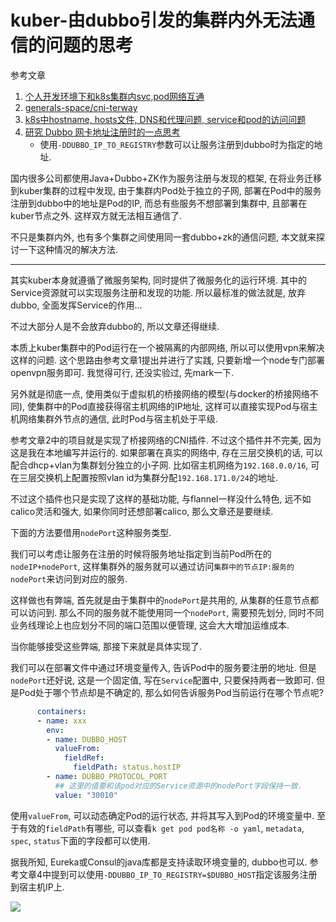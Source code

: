 # kuber-由dubbo引发的集群内外无法通信的问题的思考

参考文章

1. [个人开发环境下和k8s集群内svc,pod网络互通](https://blog.csdn.net/sltin/article/details/100044930)
2. [generals-space/cni-terway](https://github.com/generals-space/cni-terway)
3. [k8s中hostname, hosts文件, DNS和代理问题, service和pod的访问问题](https://blog.csdn.net/luanpeng825485697/article/details/84108166)
4. [研究 Dubbo 网卡地址注册时的一点思考](https://dubbo.apache.org/zh-cn/blog/dubbo-network-interfaces.html)
    - 使用`-DDUBBO_IP_TO_REGISTRY`参数可以让服务注册到dubbo时为指定的地址.

国内很多公司都使用Java+Dubbo+ZK作为服务注册与发现的框架, 在将业务迁移到kuber集群的过程中发现, 由于集群内Pod处于独立的子网, 部署在Pod中的服务注册到dubbo中的地址是Pod的IP, 而总有些服务不想部署到集群中, 且部署在kuber节点之外. 这样双方就无法相互通信了.

不只是集群内外, 也有多个集群之间使用同一套dubbo+zk的通信问题, 本文就来探讨一下这种情况的解决方法.

------

其实kuber本身就遵循了微服务架构, 同时提供了微服务化的运行环境. 其中的Service资源就可以实现服务注册和发现的功能. 所以最标准的做法就是, 放弃dubbo, 全面发挥Service的作用...

不过大部分人是不会放弃dubbo的, 所以文章还得继续.

本质上kuber集群中的Pod运行在一个被隔离的内部网络, 所以可以使用vpn来解决这样的问题. 这个思路由参考文章1提出并进行了实践, 只要新增一个node专门部署openvpn服务即可. 我觉得可行, 还没实验过, 先mark一下. <???>

另外就是彻底一点, 使用类似于虚拟机的桥接网络的模型(与docker的桥接网络不同), 使集群中的Pod直接获得宿主机网络的IP地址, 这样可以直接实现Pod与宿主机网络集群外节点的通信, 此时Pod与宿主机处于平级. 

参考文章2中的项目就是实现了桥接网络的CNI插件. 不过这个插件并不完美, 因为这是我在本地编写并运行的. 如果部署在真实的网络中, 存在三层交换机的话, 可以配合dhcp+vlan为集群划分独立的小子网. 比如宿主机网络为`192.168.0.0/16`, 可在三层交换机上配置按照vlan id为集群分配`192.168.171.0/24`的地址.

不过这个插件也只是实现了这样的基础功能, 与flannel一样没什么特色, 远不如calico灵活和强大, 如果你同时还想部署calico, 那么文章还是要继续.

下面的方法要借用`nodePort`这种服务类型.

我们可以考虑让服务在注册的时候将服务地址指定到当前Pod所在的`nodeIP+nodePort`, 这样集群外的服务就可以通过访问`集群中的节点IP:服务的nodePort`来访问到对应的服务.

这样做也有弊端, 首先就是由于集群中的`nodePort`是共用的, 从集群的任意节点都可以访问到. 那么不同的服务就不能使用同一个`nodePort`, 需要预先划分, 同时不同业务线理论上也应划分不同的端口范围以便管理, 这会大大增加运维成本.

当你能够接受这些弊端, 那接下来就是具体实现了.

我们可以在部署文件中通过环境变量传入, 告诉Pod中的服务要注册的地址. 但是`nodePort`还好说, 这是一个固定值, 写在`Service`配置中, 只要保持两者一致即可. 但是Pod处于哪个节点却是不确定的, 那么如何告诉服务Pod当前运行在哪个节点呢?

```yaml
      containers:
      - name: xxx
        env:
        - name: DUBBO_HOST
          valueFrom:
            fieldRef:
              fieldPath: status.hostIP
        - name: DUBBO_PROTOCOL_PORT
          ## 这里的值要和该pod对应的Service资源中的nodePort字段保持一致.
          value: "30010"
```

使用`valueFrom`, 可以动态确定Pod的运行状态, 并将其写入到Pod的环境变量中. 至于有效的`fieldPath`有哪些, 可以查看`k get pod pod名称 -o yaml`, `metadata`, `spec`, `status`下面的字段都可以使用. 

据我所知, Eureka或Consul的java库都是支持读取环境变量的, dubbo也可以. 参考文章4中提到可以使用`-DDUBBO_IP_TO_REGISTRY=$DUBBO_HOST`指定该服务注册到宿主机IP上.

![](https://gitee.com/generals-space/gitimg/raw/master/e410797ef876bf89eaa89f0f89514e48.png)
